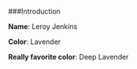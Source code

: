 ###Introduction

**Name**: Leroy Jenkins

**Color**: Lavender

**Really favorite color**: Deep Lavender